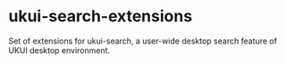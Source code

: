# ukui-search-extensions
Set of extensions for ukui-search, a user-wide desktop search feature of UKUI desktop environment.
